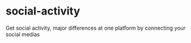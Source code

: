 # social-activity
Get social activity, major differences at one platform by connecting your  social medias
